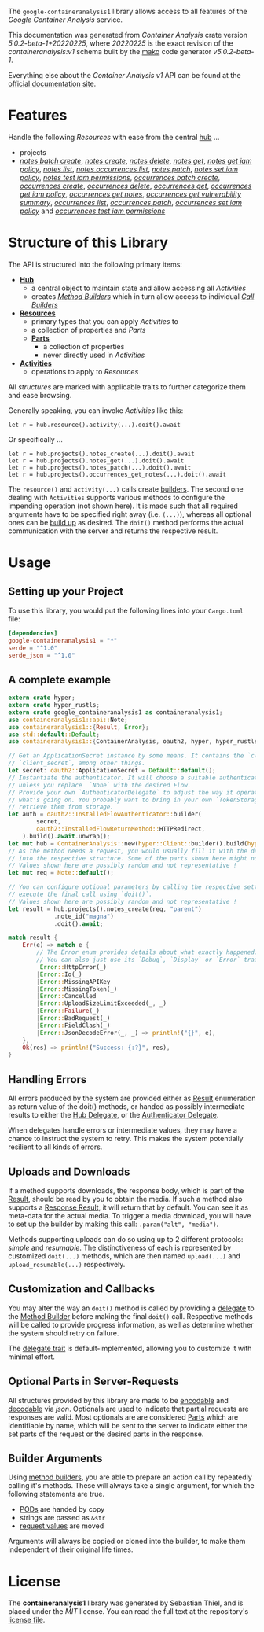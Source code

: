 <!---
DO NOT EDIT !
This file was generated automatically from 'src/generator/templates/api/README.md.mako'
DO NOT EDIT !
-->
The `google-containeranalysis1` library allows access to all features of the *Google Container Analysis* service.

This documentation was generated from *Container Analysis* crate version *5.0.2-beta-1+20220225*, where *20220225* is the exact revision of the *containeranalysis:v1* schema built by the [mako](http://www.makotemplates.org/) code generator *v5.0.2-beta-1*.

Everything else about the *Container Analysis* *v1* API can be found at the
[official documentation site](https://cloud.google.com/container-analysis/api/reference/rest/).
# Features

Handle the following *Resources* with ease from the central [hub](https://docs.rs/google-containeranalysis1/5.0.2-beta-1+20220225/google_containeranalysis1/ContainerAnalysis) ... 

* projects
 * [*notes batch create*](https://docs.rs/google-containeranalysis1/5.0.2-beta-1+20220225/google_containeranalysis1/api::ProjectNoteBatchCreateCall), [*notes create*](https://docs.rs/google-containeranalysis1/5.0.2-beta-1+20220225/google_containeranalysis1/api::ProjectNoteCreateCall), [*notes delete*](https://docs.rs/google-containeranalysis1/5.0.2-beta-1+20220225/google_containeranalysis1/api::ProjectNoteDeleteCall), [*notes get*](https://docs.rs/google-containeranalysis1/5.0.2-beta-1+20220225/google_containeranalysis1/api::ProjectNoteGetCall), [*notes get iam policy*](https://docs.rs/google-containeranalysis1/5.0.2-beta-1+20220225/google_containeranalysis1/api::ProjectNoteGetIamPolicyCall), [*notes list*](https://docs.rs/google-containeranalysis1/5.0.2-beta-1+20220225/google_containeranalysis1/api::ProjectNoteListCall), [*notes occurrences list*](https://docs.rs/google-containeranalysis1/5.0.2-beta-1+20220225/google_containeranalysis1/api::ProjectNoteOccurrenceListCall), [*notes patch*](https://docs.rs/google-containeranalysis1/5.0.2-beta-1+20220225/google_containeranalysis1/api::ProjectNotePatchCall), [*notes set iam policy*](https://docs.rs/google-containeranalysis1/5.0.2-beta-1+20220225/google_containeranalysis1/api::ProjectNoteSetIamPolicyCall), [*notes test iam permissions*](https://docs.rs/google-containeranalysis1/5.0.2-beta-1+20220225/google_containeranalysis1/api::ProjectNoteTestIamPermissionCall), [*occurrences batch create*](https://docs.rs/google-containeranalysis1/5.0.2-beta-1+20220225/google_containeranalysis1/api::ProjectOccurrenceBatchCreateCall), [*occurrences create*](https://docs.rs/google-containeranalysis1/5.0.2-beta-1+20220225/google_containeranalysis1/api::ProjectOccurrenceCreateCall), [*occurrences delete*](https://docs.rs/google-containeranalysis1/5.0.2-beta-1+20220225/google_containeranalysis1/api::ProjectOccurrenceDeleteCall), [*occurrences get*](https://docs.rs/google-containeranalysis1/5.0.2-beta-1+20220225/google_containeranalysis1/api::ProjectOccurrenceGetCall), [*occurrences get iam policy*](https://docs.rs/google-containeranalysis1/5.0.2-beta-1+20220225/google_containeranalysis1/api::ProjectOccurrenceGetIamPolicyCall), [*occurrences get notes*](https://docs.rs/google-containeranalysis1/5.0.2-beta-1+20220225/google_containeranalysis1/api::ProjectOccurrenceGetNoteCall), [*occurrences get vulnerability summary*](https://docs.rs/google-containeranalysis1/5.0.2-beta-1+20220225/google_containeranalysis1/api::ProjectOccurrenceGetVulnerabilitySummaryCall), [*occurrences list*](https://docs.rs/google-containeranalysis1/5.0.2-beta-1+20220225/google_containeranalysis1/api::ProjectOccurrenceListCall), [*occurrences patch*](https://docs.rs/google-containeranalysis1/5.0.2-beta-1+20220225/google_containeranalysis1/api::ProjectOccurrencePatchCall), [*occurrences set iam policy*](https://docs.rs/google-containeranalysis1/5.0.2-beta-1+20220225/google_containeranalysis1/api::ProjectOccurrenceSetIamPolicyCall) and [*occurrences test iam permissions*](https://docs.rs/google-containeranalysis1/5.0.2-beta-1+20220225/google_containeranalysis1/api::ProjectOccurrenceTestIamPermissionCall)




# Structure of this Library

The API is structured into the following primary items:

* **[Hub](https://docs.rs/google-containeranalysis1/5.0.2-beta-1+20220225/google_containeranalysis1/ContainerAnalysis)**
    * a central object to maintain state and allow accessing all *Activities*
    * creates [*Method Builders*](https://docs.rs/google-containeranalysis1/5.0.2-beta-1+20220225/google_containeranalysis1/client::MethodsBuilder) which in turn
      allow access to individual [*Call Builders*](https://docs.rs/google-containeranalysis1/5.0.2-beta-1+20220225/google_containeranalysis1/client::CallBuilder)
* **[Resources](https://docs.rs/google-containeranalysis1/5.0.2-beta-1+20220225/google_containeranalysis1/client::Resource)**
    * primary types that you can apply *Activities* to
    * a collection of properties and *Parts*
    * **[Parts](https://docs.rs/google-containeranalysis1/5.0.2-beta-1+20220225/google_containeranalysis1/client::Part)**
        * a collection of properties
        * never directly used in *Activities*
* **[Activities](https://docs.rs/google-containeranalysis1/5.0.2-beta-1+20220225/google_containeranalysis1/client::CallBuilder)**
    * operations to apply to *Resources*

All *structures* are marked with applicable traits to further categorize them and ease browsing.

Generally speaking, you can invoke *Activities* like this:

```Rust,ignore
let r = hub.resource().activity(...).doit().await
```

Or specifically ...

```ignore
let r = hub.projects().notes_create(...).doit().await
let r = hub.projects().notes_get(...).doit().await
let r = hub.projects().notes_patch(...).doit().await
let r = hub.projects().occurrences_get_notes(...).doit().await
```

The `resource()` and `activity(...)` calls create [builders][builder-pattern]. The second one dealing with `Activities` 
supports various methods to configure the impending operation (not shown here). It is made such that all required arguments have to be 
specified right away (i.e. `(...)`), whereas all optional ones can be [build up][builder-pattern] as desired.
The `doit()` method performs the actual communication with the server and returns the respective result.

# Usage

## Setting up your Project

To use this library, you would put the following lines into your `Cargo.toml` file:

```toml
[dependencies]
google-containeranalysis1 = "*"
serde = "^1.0"
serde_json = "^1.0"
```

## A complete example

```Rust
extern crate hyper;
extern crate hyper_rustls;
extern crate google_containeranalysis1 as containeranalysis1;
use containeranalysis1::api::Note;
use containeranalysis1::{Result, Error};
use std::default::Default;
use containeranalysis1::{ContainerAnalysis, oauth2, hyper, hyper_rustls, chrono, FieldMask};

// Get an ApplicationSecret instance by some means. It contains the `client_id` and 
// `client_secret`, among other things.
let secret: oauth2::ApplicationSecret = Default::default();
// Instantiate the authenticator. It will choose a suitable authentication flow for you, 
// unless you replace  `None` with the desired Flow.
// Provide your own `AuthenticatorDelegate` to adjust the way it operates and get feedback about 
// what's going on. You probably want to bring in your own `TokenStorage` to persist tokens and
// retrieve them from storage.
let auth = oauth2::InstalledFlowAuthenticator::builder(
        secret,
        oauth2::InstalledFlowReturnMethod::HTTPRedirect,
    ).build().await.unwrap();
let mut hub = ContainerAnalysis::new(hyper::Client::builder().build(hyper_rustls::HttpsConnectorBuilder::new().with_native_roots().https_or_http().enable_http1().enable_http2().build()), auth);
// As the method needs a request, you would usually fill it with the desired information
// into the respective structure. Some of the parts shown here might not be applicable !
// Values shown here are possibly random and not representative !
let mut req = Note::default();

// You can configure optional parameters by calling the respective setters at will, and
// execute the final call using `doit()`.
// Values shown here are possibly random and not representative !
let result = hub.projects().notes_create(req, "parent")
             .note_id("magna")
             .doit().await;

match result {
    Err(e) => match e {
        // The Error enum provides details about what exactly happened.
        // You can also just use its `Debug`, `Display` or `Error` traits
         Error::HttpError(_)
        |Error::Io(_)
        |Error::MissingAPIKey
        |Error::MissingToken(_)
        |Error::Cancelled
        |Error::UploadSizeLimitExceeded(_, _)
        |Error::Failure(_)
        |Error::BadRequest(_)
        |Error::FieldClash(_)
        |Error::JsonDecodeError(_, _) => println!("{}", e),
    },
    Ok(res) => println!("Success: {:?}", res),
}

```
## Handling Errors

All errors produced by the system are provided either as [Result](https://docs.rs/google-containeranalysis1/5.0.2-beta-1+20220225/google_containeranalysis1/client::Result) enumeration as return value of
the doit() methods, or handed as possibly intermediate results to either the 
[Hub Delegate](https://docs.rs/google-containeranalysis1/5.0.2-beta-1+20220225/google_containeranalysis1/client::Delegate), or the [Authenticator Delegate](https://docs.rs/yup-oauth2/*/yup_oauth2/trait.AuthenticatorDelegate.html).

When delegates handle errors or intermediate values, they may have a chance to instruct the system to retry. This 
makes the system potentially resilient to all kinds of errors.

## Uploads and Downloads
If a method supports downloads, the response body, which is part of the [Result](https://docs.rs/google-containeranalysis1/5.0.2-beta-1+20220225/google_containeranalysis1/client::Result), should be
read by you to obtain the media.
If such a method also supports a [Response Result](https://docs.rs/google-containeranalysis1/5.0.2-beta-1+20220225/google_containeranalysis1/client::ResponseResult), it will return that by default.
You can see it as meta-data for the actual media. To trigger a media download, you will have to set up the builder by making
this call: `.param("alt", "media")`.

Methods supporting uploads can do so using up to 2 different protocols: 
*simple* and *resumable*. The distinctiveness of each is represented by customized 
`doit(...)` methods, which are then named `upload(...)` and `upload_resumable(...)` respectively.

## Customization and Callbacks

You may alter the way an `doit()` method is called by providing a [delegate](https://docs.rs/google-containeranalysis1/5.0.2-beta-1+20220225/google_containeranalysis1/client::Delegate) to the 
[Method Builder](https://docs.rs/google-containeranalysis1/5.0.2-beta-1+20220225/google_containeranalysis1/client::CallBuilder) before making the final `doit()` call. 
Respective methods will be called to provide progress information, as well as determine whether the system should 
retry on failure.

The [delegate trait](https://docs.rs/google-containeranalysis1/5.0.2-beta-1+20220225/google_containeranalysis1/client::Delegate) is default-implemented, allowing you to customize it with minimal effort.

## Optional Parts in Server-Requests

All structures provided by this library are made to be [encodable](https://docs.rs/google-containeranalysis1/5.0.2-beta-1+20220225/google_containeranalysis1/client::RequestValue) and 
[decodable](https://docs.rs/google-containeranalysis1/5.0.2-beta-1+20220225/google_containeranalysis1/client::ResponseResult) via *json*. Optionals are used to indicate that partial requests are responses 
are valid.
Most optionals are are considered [Parts](https://docs.rs/google-containeranalysis1/5.0.2-beta-1+20220225/google_containeranalysis1/client::Part) which are identifiable by name, which will be sent to 
the server to indicate either the set parts of the request or the desired parts in the response.

## Builder Arguments

Using [method builders](https://docs.rs/google-containeranalysis1/5.0.2-beta-1+20220225/google_containeranalysis1/client::CallBuilder), you are able to prepare an action call by repeatedly calling it's methods.
These will always take a single argument, for which the following statements are true.

* [PODs][wiki-pod] are handed by copy
* strings are passed as `&str`
* [request values](https://docs.rs/google-containeranalysis1/5.0.2-beta-1+20220225/google_containeranalysis1/client::RequestValue) are moved

Arguments will always be copied or cloned into the builder, to make them independent of their original life times.

[wiki-pod]: http://en.wikipedia.org/wiki/Plain_old_data_structure
[builder-pattern]: http://en.wikipedia.org/wiki/Builder_pattern
[google-go-api]: https://github.com/google/google-api-go-client

# License
The **containeranalysis1** library was generated by Sebastian Thiel, and is placed 
under the *MIT* license.
You can read the full text at the repository's [license file][repo-license].

[repo-license]: https://github.com/Byron/google-apis-rsblob/main/LICENSE.md

